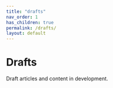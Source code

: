 ```yaml
---
title: "drafts"
nav_order: 1
has_children: true
permalink: /drafts/
layout: default
---
```


# Drafts

Draft articles and content in development.